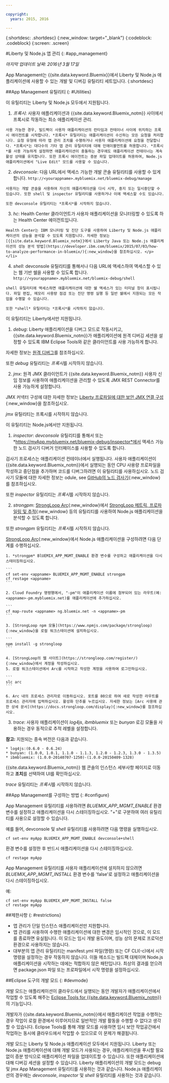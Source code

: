 ```yaml
---

copyright:
  years: 2015, 2016

---
```



{:shortdesc: .shortdesc}
{:new_window: target="_blank"}
{:codeblock: .codeblock}
{:screen: .screen}

#Liberty 및 Node.js 앱 관리
{: #app_management}

*마지막 업데이트 날짜: 2016년 3월 17일*

App Management는 {{site.data.keyword.Bluemix}}에서
Liberty 및 Node.js 애플리케이션에 사용할 수 있는 개발 및 디버깅 유틸리티 세트입니다.
{:shortdesc}

##App Management 유틸리티
{: #Utilities}

이 유틸리티는 Liberty 및 Node.js 모두에서 지원됩니다.

  1. *프록시*: 사용자 애플리케이션과 {{site.data.keyword.Bluemix_notm}} 사이에서 프록시로 작동하는 최소 애플리케이션 관리.

    사용 가능한 경우, 빌드팩이 사용자 애플리케이션의 런타임과 컨테이너 사이에 위치하는 프록시 에이전트를 시작합니다. *프록시* 유틸리티는 애플리케이션이 수신하는 모든 요청을 처리합니다. 요청 유형에 따라 앱 관리 조치를 수행하거나 사용자 애플리케이션에 요청을 전달합니다. *프록시*는 대다수의 기타 앱 관리 유틸리티에 대해 인에이블먼트를 허용합니다. *프록시*를 사용 가능하게 설정하면 애플리케이션이 충돌하는 경우에도 애플리케이션 컨테이너는 계속 활성 상태를 유지합니다. 또한 프록시 에이전트는 증분 파일 업데이트를 허용하여, Node.js 애플리케이션에서 "Live Edit" 모드를 사용할 수 있습니다. 
	
  2. *devconsole*: 다음 URL에서 액세스 가능한 개발 콘솔 유틸리티를 사용할 수 있게 합니다.
    ```
    http://<yourappname>.mybluemix.net/bluemix-debug/manage
    ```
	
    사용자는 개발 콘솔을 사용하여 자신의 애플리케이션을 다시 시작, 중지 또는 일시중단할 수 있습니다. 또한 shell 및 inspector 유틸리티를 사용하거나 이에 액세스할 수도 있습니다. 

    또한 devconsole 유틸리티는 *프록시*를 시작하지 않습니다.
	
  3. *hc*: Health Center 클라이언트가 사용자 애플리케이션을 모니터링할 수 있도록 하는 Health Center 에이전트입니다. 

    Health Center는 IBM 모니터링 및 진단 도구를 사용하여 Liberty 및 Node.js 애플리케이션의 성능을 분석할 수 있도록 지원합니다. 자세한 정보는 [{{site.data.keyword.Bluemix_notm}}에서 Liberty Java 또는 Node.js 애플리케이션의 성능 분석 방법](https://developer.ibm.com/bluemix/2015/07/03/how-to-analyze-performance-in-bluemix/){:new_window}을 참조하십시오. </p></li>
	
  4. *shell*: devconsole 유틸리티를 통해서나 다음 URL에 액세스하여 액세스할 수 있는 웹 기반 쉘을 사용할 수 있도록 합니다.
    ```
    http://<yourappname>.mybluemix.net/bluemix-debug/shell
    ```
	
    shell 유틸리티에 액세스하면 애플리케이션에 대한 쉘 액세스가 있는 터미널 창이 표시됩니다. 파일 편집, 메모리 사용량 점검 또는 진단 명령 실행 등 일반 쉘에서 지원되는 모든 작업을 수행할 수 있습니다. 
	
    또한 *shell* 유틸리티는 *프록시*를 시작하지 않습니다.

이 유틸리티는 Liberty에서만 지원됩니다.

  1. *debug*: Liberty 애플리케이션을 디버그 모드로 작동시키고, {{site.data.keyword.Bluemix_notm}}가 애플리케이션에 원격 디버깅 세션을 설정할 수 있도록 IBM Eclipse Tools와 같은 클라이언트를 사용 가능하게 합니다. 
  
   자세한 정보는 [원격 디버그](../manageapps/eclipsetools/eclipsetools.html#remotedebug)를 참조하십시오.
   
   또한 *debug* 유틸리티는 *프록시*를 시작하지 않습니다.
   
  2. *jmx*: 원격 JMX 클라이언트가 {{site.data.keyword.Bluemix_notm}} 사용자 신임 정보를 사용하여 애플리케이션을 관리할 수 있도록 JMX REST Connector를 사용 가능하게 설정합니다. 
  
  JMX 커넥터 구성에 대한 자세한 정보는 [Liberty 프로파일에 대한 보안 JMX 연결 구성](https://www-01.ibm.com/support/knowledgecenter/was_beta_liberty/com.ibm.websphere.wlp.nd.multiplatform.doc/ae/twlp_admin_restconnector.html){:new_window}을 참조하십시오. 
  
  *jmx* 유틸리티는 프록시를 시작하지 않습니다.

이 유틸리티는 Node.js에서만 지원됩니다.

  1. *inspector*: *devconsole* 유틸리티를 통해서 또는 *https://myApp.mybluemix.net/bluemix-debug/inspector*에서 액세스 가능한 노드 검사기 디버거 인터페이스를 사용할 수 있도록 합니다. 
  
  검사기 프로세스는 애플리케이션 컨테이너에서 실행됩니다. 사용자 애플리케이션이 {{site.data.keyword.Bluemix_notm}}에서 실행되는 동안 CPU 사용량 프로파일을 작성하고 중단점을 추가하며 코드를 디버그하려면 이 유틸리티를 사용하십시오. 노드 검사기 모듈에 대한 자세한 정보는 odule, see [GitHub의 노드 검사기](https://github.com/node-inspector/node-inspector){:new_window}를 참조하십시오. 
  
  또한 *inspector* 유틸리티는 *프록시*를 시작하지 않습니다.
  
  2. *strongpm*: [StrongLoop Arc](https://strongloop.com/node-js/arc){:new_window}에서 [StrongLoop 메트릭, 프로파일링 및 추적](https://strongloop.com/node-js/devops-tools/){:new_window} 등의 유틸리티를 사용하여 Node.js 애플리케이션을 분석할 수 있도록 합니다. 
    
  또한 *strongpm* 유틸리티는 *프록시*를 시작하지 않습니다.
  
  [StrongLoop Arc](https://strongloop.com/node-js/arc){:new_window}에서 Node.js 애플리케이션을 구성하려면 다음 단계를 수행하십시오. 

    1. *strongpm* BlUEMIX_APP_MGMT_ENABLE 환경 변수를 구성하고 애플리케이션을 다시 스테이징하십시오.
    
	```
    cf set-env <appname> BLUEMIX_APP_MGMT_ENABLE strongpm
    cf restage <appname>
    ```
	
    2. Cloud Foundry 명령행에서, "-pm"이 애플리케이션 이름에 첨부되어 있는 라우트(예: <appname>-pm.mybluemix.net)를 애플리케이션에 추가하십시오. 
    
	```
    cf map-route <appname> ng.bluemix.net -n <appname>-pm
    ```
	
    3. [StrongLoop npm 모듈](https://www.npmjs.com/package/strongloop){:new_window}을 로컬 워크스테이션에 설치하십시오. 
    
	```
    npm install -g strongloop
    ```
	
    4. [StrongLoop의 웹 사이트](https://strongloop.com/register/){:new_window}에서 계정을 작성하십시오. 
    5. 로컬 워크스테이션에서 Arc를 시작하고 작성한 계정을 사용하여 로그인하십시오. 
    
	```
    slc arc
    ```
	
    6. Arc 내의 프로세스 관리자로 이동하십시오. 포트를 80으로 하여 새로 작성한 라우트를 프로세스 관리자에 입력하십시오. 활성화 단추를 누르십시오. 자세한 정보는 [Arc 사용에 관한 상세 문서](https://docs.strongloop.com/display){:new_window}를 참조하십시오. 
	
  3. *trace*: 사용자 애플리케이션이 *log4js*, *ibmbluemix* 또는 *bunyan* 로깅 모듈을 사용하는 경우 동적으로 추적 레벨을 설정합니다. 
  
  **참고:** 지원되는 종속 버전은 다음과 같습니다.

    * log4js:(0.6.0 - 0.6.24)
    * bunyan: (1.0.0, 1.0.1, 1.1.0 - 1.1.3, 1.2.0 - 1.2.3, 1.3.0 - 1.3.5)
    * ibmbluemix: (1.0.0-20140707-1250)-(1.0.0-20150409-1328)
  
  {{site.data.keyword.Bluemix_notm}} 웹 콘솔의 인스턴스 세부사항 페이지로 이동하고 **조치**를 선택하여 UI를 확인하십시오.

  *trace* 유틸리티는 *프록시*를 시작하지 않습니다.

##App Management를 구성하는 방법
{: #configure}

App Management 유틸리티를 사용하려면
*BLUEMIX_APP_MGMT_ENABLE* 환경 변수를 설정하고 애플리케이션을 다시 스테이징하십시오. "+"로 구분하여 여러 유틸리티를 사용으로 설정할 수 있습니다. 

예를 들어, devconsole 및 *shell* 유틸리티를 사용하려면 다음 명령을 실행하십시오.

```
cf set-env myApp BLUEMIX_APP_MGMT_ENABLE devconsole+shell
```

환경 변수를 설정한 후 반드시 애플리케이션을 다시 스테이징하십시오. 

```
cf restage myApp
```

App Management 유틸리티를 사용자 애플리케이션에 설치하지 않으려면
*BLUEMIX_APP_MGMT_INSTALL* 환경 변수를 'false'로 설정하고 애플리케이션을 다시 스테이징하십시오. 

예:

```
cf set-env myApp BLUEMIX_APP_MGMT_INSTALL false
cf restage myApp
```

##제한사항
{: #restrictions}

* 앱 관리가 단일 인스턴스 애플리케이션만 지원합니다.
* 앱 관리를 사용하여 수행한 애플리케이션에 대한 변경은 임시적인 것으로, 이 모드를 종료하면 유실됩니다. 이 모드는 임시 개발 용도이며, 성능 상의 문제로 프로덕션 환경으로 사용하지는 않습니다. 
* 대부분의 앱 관리 유틸리티는 manifest.yml 파일(명령) 또는 CF CLI(-c)에서 시작 명령을 설정하는 경우 작동하지 않습니다. 이들 메소드는 빌드팩 대체이며 Node.js 애플리케이션을 시작하는 데에는 적합하지 않은 패턴입니다. 최상의 결과를 얻으려면 package.json 파일 또는 프로파일에서 시작 명령을 설정하십시오. 

##Eclipse 도구의 개발 모드
{: #devmode}

개발 모드는 애플리케이션이 클라우드에서 실행되는 동안 개발자가 애플리케이션에서 작업할 수 있도록 해주는 [Eclipse Tools for {{site.data.keyword.Bluemix_notm}}](../manageapps/eclipsetools/eclipsetools.html#eclipsetools)의 기능입니다.

개발자가 {{site.data.keyword.Bluemix_notm}}에서
애플리케이션 작업을 수행하는 경우 작업이 로컬 환경에서 이루어지므로 일반적인
개발 활동을 수행할 수 없다고 생각할 수 있습니다. Eclipse Tools를 통해 개발 모드를 사용하면
임시 보안 작업공간에서 작업하는 동시에 클라우드에서 작업할 수 있으므로
이 문제가 해결됩니다. 

개발 모드는 Liberty 및 Node.js 애플리케이션 모두에서 지원됩니다.
Liberty 또는 Node.js 애플리케이션에 대해 개발 모드가 사용되는 경우, 애플리케이션을 푸시할 필요 없이 증분 방식으로
애플리케이션 파일을 업데이트할 수 있습니다. 또한 애플리케이션에 대해 디버깅 세션을 설정할 수 있습니다. Liberty 애플리케이션의
개발 모드는 debug 및 jmx App Management 유틸리티를 사용하는 것과 같습니다. Node.js 애플리케이션의 경우에는 *devconsole*, *inspector* 및 *shell* 유틸리티를 사용하는 것과 같습니다.
